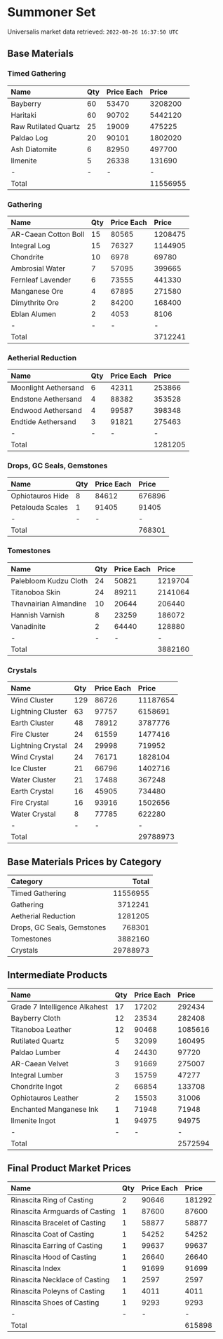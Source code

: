 # Summoner Set

Universalis market data retrieved: `2022-08-26 16:37:50 UTC`

## Base Materials

### Timed Gathering

| Name                 | Qty   | Price Each   | Price    |
|:---------------------|:------|:-------------|:---------|
| Bayberry             | 60    | 53470        | 3208200  |
| Haritaki             | 60    | 90702        | 5442120  |
| Raw Rutilated Quartz | 25    | 19009        | 475225   |
| Paldao Log           | 20    | 90101        | 1802020  |
| Ash Diatomite        | 6     | 82950        | 497700   |
| Ilmenite             | 5     | 26338        | 131690   |
| -                    | -     | -            | -        |
| Total                |       |              | 11556955 |

### Gathering

| Name                 | Qty   | Price Each   | Price   |
|:---------------------|:------|:-------------|:--------|
| AR-Caean Cotton Boll | 15    | 80565        | 1208475 |
| Integral Log         | 15    | 76327        | 1144905 |
| Chondrite            | 10    | 6978         | 69780   |
| Ambrosial Water      | 7     | 57095        | 399665  |
| Fernleaf Lavender    | 6     | 73555        | 441330  |
| Manganese Ore        | 4     | 67895        | 271580  |
| Dimythrite Ore       | 2     | 84200        | 168400  |
| Eblan Alumen         | 2     | 4053         | 8106    |
| -                    | -     | -            | -       |
| Total                |       |              | 3712241 |

### Aetherial Reduction

| Name                 | Qty   | Price Each   | Price   |
|:---------------------|:------|:-------------|:--------|
| Moonlight Aethersand | 6     | 42311        | 253866  |
| Endstone Aethersand  | 4     | 88382        | 353528  |
| Endwood Aethersand   | 4     | 99587        | 398348  |
| Endtide Aethersand   | 3     | 91821        | 275463  |
| -                    | -     | -            | -       |
| Total                |       |              | 1281205 |

### Drops, GC Seals, Gemstones

| Name             | Qty   | Price Each   | Price   |
|:-----------------|:------|:-------------|:--------|
| Ophiotauros Hide | 8     | 84612        | 676896  |
| Petalouda Scales | 1     | 91405        | 91405   |
| -                | -     | -            | -       |
| Total            |       |              | 768301  |

### Tomestones

| Name                  | Qty   | Price Each   | Price   |
|:----------------------|:------|:-------------|:--------|
| Palebloom Kudzu Cloth | 24    | 50821        | 1219704 |
| Titanoboa Skin        | 24    | 89211        | 2141064 |
| Thavnairian Almandine | 10    | 20644        | 206440  |
| Hannish Varnish       | 8     | 23259        | 186072  |
| Vanadinite            | 2     | 64440        | 128880  |
| -                     | -     | -            | -       |
| Total                 |       |              | 3882160 |

### Crystals

| Name              | Qty   | Price Each   | Price    |
|:------------------|:------|:-------------|:---------|
| Wind Cluster      | 129   | 86726        | 11187654 |
| Lightning Cluster | 63    | 97757        | 6158691  |
| Earth Cluster     | 48    | 78912        | 3787776  |
| Fire Cluster      | 24    | 61559        | 1477416  |
| Lightning Crystal | 24    | 29998        | 719952   |
| Wind Crystal      | 24    | 76171        | 1828104  |
| Ice Cluster       | 21    | 66796        | 1402716  |
| Water Cluster     | 21    | 17488        | 367248   |
| Earth Crystal     | 16    | 45905        | 734480   |
| Fire Crystal      | 16    | 93916        | 1502656  |
| Water Crystal     | 8     | 77785        | 622280   |
| -                 | -     | -            | -        |
| Total             |       |              | 29788973 |

## Base Materials Prices by Category

| Category                   |    Total |
|:---------------------------|---------:|
| Timed Gathering            | 11556955 |
| Gathering                  |  3712241 |
| Aetherial Reduction        |  1281205 |
| Drops, GC Seals, Gemstones |   768301 |
| Tomestones                 |  3882160 |
| Crystals                   | 29788973 |

## Intermediate Products

| Name                          | Qty   | Price Each   | Price   |
|:------------------------------|:------|:-------------|:--------|
| Grade 7 Intelligence Alkahest | 17    | 17202        | 292434  |
| Bayberry Cloth                | 12    | 23534        | 282408  |
| Titanoboa Leather             | 12    | 90468        | 1085616 |
| Rutilated Quartz              | 5     | 32099        | 160495  |
| Paldao Lumber                 | 4     | 24430        | 97720   |
| AR-Caean Velvet               | 3     | 91669        | 275007  |
| Integral Lumber               | 3     | 15759        | 47277   |
| Chondrite Ingot               | 2     | 66854        | 133708  |
| Ophiotauros Leather           | 2     | 15503        | 31006   |
| Enchanted Manganese Ink       | 1     | 71948        | 71948   |
| Ilmenite Ingot                | 1     | 94975        | 94975   |
| -                             | -     | -            | -       |
| Total                         |       |              | 2572594 |

## Final Product Market Prices

| Name                           | Qty   | Price Each   | Price   |
|:-------------------------------|:------|:-------------|:--------|
| Rinascita Ring of Casting      | 2     | 90646        | 181292  |
| Rinascita Armguards of Casting | 1     | 87600        | 87600   |
| Rinascita Bracelet of Casting  | 1     | 58877        | 58877   |
| Rinascita Coat of Casting      | 1     | 54252        | 54252   |
| Rinascita Earring of Casting   | 1     | 99637        | 99637   |
| Rinascita Hood of Casting      | 1     | 26640        | 26640   |
| Rinascita Index                | 1     | 91699        | 91699   |
| Rinascita Necklace of Casting  | 1     | 2597         | 2597    |
| Rinascita Poleyns of Casting   | 1     | 4011         | 4011    |
| Rinascita Shoes of Casting     | 1     | 9293         | 9293    |
| -                              | -     | -            | -       |
| Total                          |       |              | 615898  |